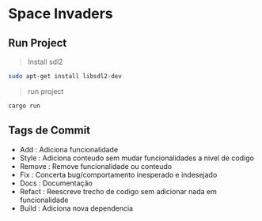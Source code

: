 # Space Invaders

## Run Project

> Install sdl2

```bash
sudo apt-get install libsdl2-dev

```

> run project

```bash
cargo run

```

## Tags de Commit

- Add : Adiciona funcionalidade
- Style : Adiciona conteudo sem mudar funcionalidades a nivel de codigo
- Remove : Remove funcionalidade ou conteudo
- Fix : Concerta bug/comportamento inesperado e indesejado
- Docs : Documentação
- Refact : Reescreve trecho de codigo sem adicionar nada em funcionalidade
- Build : Adiciona nova dependencia
